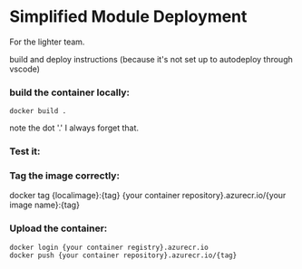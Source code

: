 # Simplified Module Deployment

For the lighter team. 

build and deploy instructions (because it's not set up to autodeploy through vscode)

### build the container locally:
```
docker build .
```
note the dot '.' I always forget that.

### Test it:

### Tag the image correctly:
docker tag {localimage}:{tag} {your container repository}.azurecr.io/{your image name}:{tag}

### Upload the container:
```
docker login {your container registry}.azurecr.io
docker push {your container repository}.azurecr.io/{tag}
```
